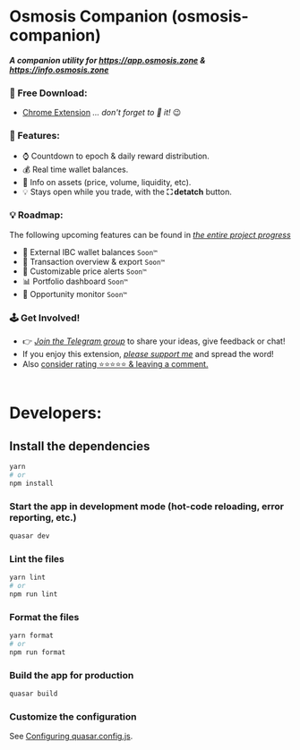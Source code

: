# Osmosis Companion (osmosis-companion)

***A companion utility for https://app.osmosis.zone & https://info.osmosis.zone***

### 📲 Free Download:
-  [Chrome Extension](https://chrome.google.com/webstore/detail/osmosis-companion/gdfaagnfjplgkajlggjfnimdogmgcjob)  *... don't forget to 📌 it!* 😉


### 🧩 Features:
- ⌚ Countdown to epoch & daily reward distribution. 
- 💰 Real time wallet balances.
- 🧪 Info on assets (price, volume, liquidity, etc).
- 💡 Stays open while you trade, with the **⛶ detatch** button.

### 💡 Roadmap:
 The following upcoming features can be found in _[the entire project progress](https://github.com/users/jasbanza/projects/1/views/4)_
- 💫 External IBC wallet balances ```Soon™```
- 💱 Transaction overview & export ```Soon™```
- 🔔 Customizable price alerts ```Soon™```
- 📊 Portfolio dashboard ```Soon™```
- 🤖 Opportunity monitor ```Soon™```


### 🕹️ Get Involved!
- 👉 _[Join the Telegram group](https://t.me/OsmosisCompanionChat)_ to share your ideas, give feedback or chat!
- If you enjoy this extension, _[please support me](https://app.starname.me/profile/jason)_ and spread the word!
- Also [consider rating ⭐⭐⭐⭐⭐ & leaving a comment.](https://chrome.google.com/webstore/detail/osmosis-companion/gdfaagnfjplgkajlggjfnimdogmgcjob)
<br><br>

# Developers: 

## Install the dependencies
```bash
yarn
# or
npm install
```

### Start the app in development mode (hot-code reloading, error reporting, etc.)
```bash
quasar dev
```


### Lint the files
```bash
yarn lint
# or
npm run lint
```


### Format the files
```bash
yarn format
# or
npm run format
```



### Build the app for production
```bash
quasar build
```

### Customize the configuration
See [Configuring quasar.config.js](https://v2.quasar.dev/quasar-cli-vite/quasar-config-js).

